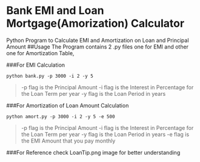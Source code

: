# Bank EMI and Loan Mortgage(Amorization) Calculator
Python Program to Calculate EMI and Amortization on Loan and Principal Amount
##Usage 
The Program contains 2 .py files one for EMI and other one for Amortization Table,

###For EMI Calculation

`python bank.py -p 3000 -i 2 -y 5`

> -p flag is the Principal Amount 
> -i flag is the Interest in Percentage for the Loan Term per year
> -y flag is the Loan Period in years

###For Amortization of Loan Amount Calculation

`python amort.py -p 3000 -i 2 -y 5 -e 500`

> -p flag is the Principal Amount 
> -i flag is the Interest in Percentage for the Loan Term per year
> -y flag is the Loan Period in years
> -e flag is the EMI Amount that you pay monthly

###For Reference check LoanTip.png image for better understanding
